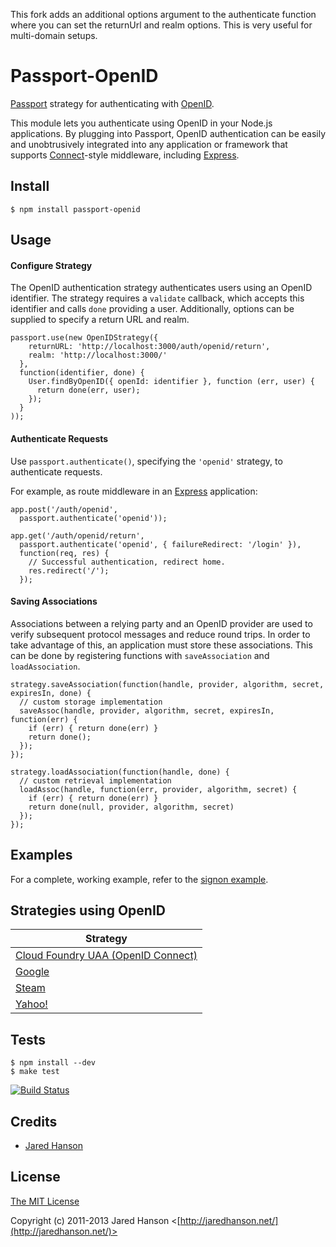 This fork adds an additional options argument to the authenticate function where you can set the returnUrl and realm options. This is very useful for multi-domain setups.

# Passport-OpenID

[Passport](https://github.com/jaredhanson/passport) strategy for authenticating
with [OpenID](http://openid.net/).

This module lets you authenticate using OpenID in your Node.js applications.  By
plugging into Passport, OpenID authentication can be easily and unobtrusively
integrated into any application or framework that supports
[Connect](http://www.senchalabs.org/connect/)-style middleware, including
[Express](http://expressjs.com/).

## Install

    $ npm install passport-openid

## Usage

#### Configure Strategy

The OpenID authentication strategy authenticates users using an OpenID
identifier.  The strategy requires a `validate` callback, which accepts this
identifier and calls `done` providing a user.  Additionally, options can be
supplied to specify a return URL and realm.

    passport.use(new OpenIDStrategy({
        returnURL: 'http://localhost:3000/auth/openid/return',
        realm: 'http://localhost:3000/'
      },
      function(identifier, done) {
        User.findByOpenID({ openId: identifier }, function (err, user) {
          return done(err, user);
        });
      }
    ));

#### Authenticate Requests

Use `passport.authenticate()`, specifying the `'openid'` strategy, to
authenticate requests.

For example, as route middleware in an [Express](http://expressjs.com/)
application:

    app.post('/auth/openid',
      passport.authenticate('openid'));

    app.get('/auth/openid/return', 
      passport.authenticate('openid', { failureRedirect: '/login' }),
      function(req, res) {
        // Successful authentication, redirect home.
        res.redirect('/');
      });
      
#### Saving Associations

Associations between a relying party and an OpenID provider are used to verify
subsequent protocol messages and reduce round trips.  In order to take advantage
of this, an application must store these associations.  This can be done by
registering functions with `saveAssociation` and `loadAssociation`.

    strategy.saveAssociation(function(handle, provider, algorithm, secret, expiresIn, done) {
      // custom storage implementation
      saveAssoc(handle, provider, algorithm, secret, expiresIn, function(err) {
        if (err) { return done(err) }
        return done();
      });
    });

    strategy.loadAssociation(function(handle, done) {
      // custom retrieval implementation
      loadAssoc(handle, function(err, provider, algorithm, secret) {
        if (err) { return done(err) }
        return done(null, provider, algorithm, secret)
      });
    });

## Examples

For a complete, working example, refer to the [signon example](https://github.com/jaredhanson/passport-openid/tree/master/examples/signon).

## Strategies using OpenID

<table>
  <thead>
    <tr><th>Strategy</th></tr>
  </thead>
  <tbody>
     <tr><td><a href="https://github.com/rajaraodv/passport-cloudfoundry-openidconnect">Cloud Foundry UAA (OpenID Connect)</a></td></tr>
    <tr><td><a href="https://github.com/jaredhanson/passport-google">Google</a></td></tr>
    <tr><td><a href="https://github.com/liamcurry/passport-steam">Steam</a></td></tr>
    <tr><td><a href="https://github.com/jaredhanson/passport-yahoo">Yahoo!</a></td></tr>
  </tbody>
</table>

## Tests

    $ npm install --dev
    $ make test

[![Build Status](https://secure.travis-ci.org/jaredhanson/passport-openid.png)](http://travis-ci.org/jaredhanson/passport-openid)

## Credits

  - [Jared Hanson](http://github.com/jaredhanson)

## License

[The MIT License](http://opensource.org/licenses/MIT)

Copyright (c) 2011-2013 Jared Hanson <[http://jaredhanson.net/](http://jaredhanson.net/)>
